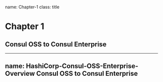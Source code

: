 name: Chapter-1
class: title
# Chapter 1
## Consul OSS to Consul Enterprise

---
name: HashiCorp-Consul-OSS-Enterprise-Overview
Consul OSS to Consul Enterprise
-------------------------
